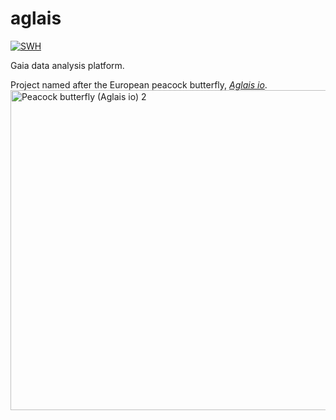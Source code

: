 # aglais
[![SWH](https://archive.softwareheritage.org/badge/origin/https://github.com/wfau/aglais/)](https://archive.softwareheritage.org/browse/origin/?origin_url=https://github.com/wfau/aglais)

Gaia data analysis platform.

Project named after the European peacock butterfly, <a href="https://en.wikipedia.org/wiki/Aglais_io">_Aglais io_</a>.
<a title="Charles J Sharp
 [CC BY-SA 3.0 (https://creativecommons.org/licenses/by-sa/3.0)], via Wikimedia Commons" href="https://commons.wikimedia.org/wiki/File:Peacock_butterfly_(Aglais_io)_2.jpg"><img width="512" alt="Peacock butterfly (Aglais io) 2" src="https://upload.wikimedia.org/wikipedia/commons/thumb/a/a6/Peacock_butterfly_%28Aglais_io%29_2.jpg/512px-Peacock_butterfly_%28Aglais_io%29_2.jpg"></a>
